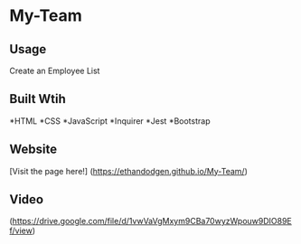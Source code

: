 # My-Team


## Usage
Create an Employee List

## Built Wtih
*HTML
*CSS
*JavaScript
*Inquirer
*Jest
*Bootstrap


## Website
[Visit the page here!] (https://ethandodgen.github.io/My-Team/)

## Video

(https://drive.google.com/file/d/1vwVaVgMxym9CBa70wyzWpouw9DIO89Ef/view)
